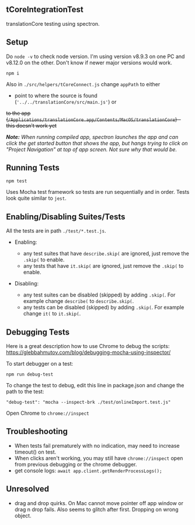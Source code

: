 ## tCoreIntegrationTest
translationCore testing using spectron.

## Setup

Do `node -v` to check node version.  I'm using version v8.9.3 on one PC and v8.12.0 on the other.  Don't know if newer major versions would work.

```
npm i
```

Also in `./src/helpers/tCoreConnect.js` change `appPath` to either 
* point to where the source is found (`'../../translationCore/src/main.js'`) or

~~to the app (`/Applications/translationCore.app/Contents/MacOS/translationCore`) - this doesn't work yet~~

**_Note:_** *When running compiled app, spectron launches the app and can click the get started button that shows the app, but hangs trying to click on "Project Navigation" at top of app screen.  Not sure why that would be.*


## Running Tests
```
npm test
```

Uses Mocha test framework so tests are run sequentially and in order.  Tests look quite similar to `jest`.

## Enabling/Disabling Suites/Tests

All the tests are in path `./test/*.test.js`.
- Enabling: 
  - any test suites that have `describe.skip(` are ignored, just remove the `.skip(` to enable.
  - any tests that have `it.skip(` are ignored, just remove the `.skip(` to enable.

- Disabling: 
  - any test suites can be disabled (skipped) by adding `.skip(`.  For example change `describe(` to `describe.skip(`.
  - any tests can be disabled (skipped) by adding `.skip(`.  For example change `it(` to `it.skip(`.
   
## Debugging Tests
Here is a great description how to use Chrome to debug the scripts: https://glebbahmutov.com/blog/debugging-mocha-using-inspector/

To start debugger on a test:
```
npm run debug-test
```

To change the test to debug, edit this line in package.json and change the path to the test:

``` 
"debug-test": "mocha --inspect-brk ./test/onlineImport.test.js"
```

Open Chrome to `chrome://inspect`

## Troubleshooting
- When tests fail prematurely with no indication, may need to increase timeout() on test.
- When clicks aren't working, you may still have `chrome://inspect` open from previous debugging or the chrome debugger.
- get console logs:  `await app.client.getRenderProcessLogs();`

## Unresolved
- drag and drop quirks.  On Mac cannot move pointer off app window or drag n drop fails.  Also seems to glitch after first.  Dropping on wrong object.

